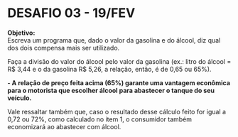 # DESAFIO 03 - 19/FEV

**Objetivo:**  
Escreva um programa que, dado o valor da gasolina e do álcool, diz qual dos dois compensa mais ser utilizado.

Faça a divisão do valor do álcool pelo valor da gasolina (ex.: litro do álcool = R$ 3,44 e o da gasolina R$ 5,26, a relação, então, é de 0,65 ou 65%).

**- A relação de preço feita acima (65%) garante uma vantagem econômica para o motorista que escolher álcool para abastecer o tanque do seu veículo.**

Vale ressaltar também que, caso o resultado desse cálculo feito for igual a 0,72 ou 72%, como calculado no item 1, o consumidor também economizará ao abastecer com álcool.
